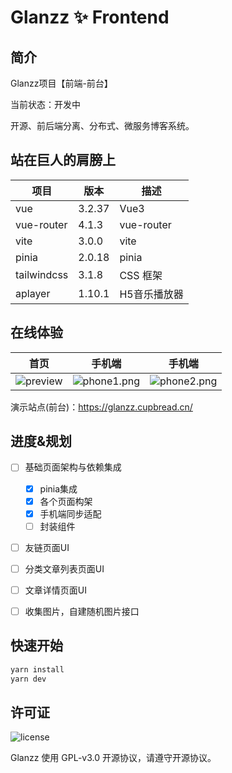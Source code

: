 # Glanzz ✨ Frontend


## 简介
Glanzz项目【前端-前台】

当前状态：开发中

开源、前后端分离、分布式、微服务博客系统。


## 站在巨人的肩膀上
|    项目    |    版本    |    描述    |
| ---------- | ---------- | ---------- |
|vue|3.2.37|Vue3|
|vue-router|4.1.3|vue-router|
|vite|3.0.0|vite|
|pinia|2.0.18|pinia|
|tailwindcss|3.1.8|CSS 框架|
|aplayer|1.10.1|H5音乐播放器|


## 在线体验
|   首页   |    手机端    |    手机端    |
| ---------- | ---------- | ---------- |
| ![preview](http://tva1.sinaimg.cn/large/005I8CXily1h54jaz16iwj30sg1d1jz1.jpg) | ![phone1.png](http://tva1.sinaimg.cn/large/005I8CXily1h5c4acj3bij30fn1tre81.jpg) | ![phone2.png](http://tva1.sinaimg.cn/large/005I8CXily1h5c46epe2nj30fn0twn53.jpg) |

演示站点(前台)：https://glanzz.cupbread.cn/

## 进度&规划
- [ ] 基础页面架构与依赖集成
	- [x] pinia集成
	- [x] 各个页面构架
	- [x] 手机端同步适配
	- [ ] 封装组件
- [ ] 友链页面UI
- [ ] 分类文章列表页面UI
- [ ] 文章详情页面UI
- [ ] 收集图片，自建随机图片接口


## 快速开始
```bash
yarn install
yarn dev
```


## 许可证
![license](https://img.shields.io/github/license/halo-dev/halo.svg?style=flat-square)

Glanzz 使用 GPL-v3.0 开源协议，请遵守开源协议。